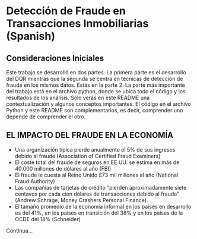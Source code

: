 # Detección de Fraude en Transacciones Inmobiliarias (Spanish)

## Consideraciones Iniciales
Este trabajo se desarrolló en dos partes. La primera parte es el desarrollo del DQR mientras que la segunda se centra en técnicas de detección de fraude en los mismos datos. Estás en la parte 2.
La parte más importante del trabajo está en el archivo python, donde se ubica todo el código y los resultados de los análisis. Sólo verás en este README una contextualización y algunos conceptos importantes. El código en el archivo Python y este README son complementarios, es decir, comprender uno depende de comprender el otro.

## EL IMPACTO DEL FRAUDE EN LA ECONOMÍA
- Una organización típica pierde anualmente el 5% de sus ingresos debido al fraude (Association of Certified Fraud Examiners)
- El coste total del fraude de seguros en EE.UU. se estima en más de 40.000 millones de dólares al año (FBI)
- El fraude le cuesta al Reino Unido £73 mil millones al año (National Fraud Authority)
- Las compañías de tarjetas de crédito “pierden aproximadamente siete centavos por cada cien dólares de transacciones debido al fraude” (Andrew Schrage, Money Crashers Personal Finance).
- El tamaño promedio de la economía informal en los países en desarrollo es del 41%, en los países en transición del 38% y en los países de la OCDE del 18% (Schneider)

Continua...
